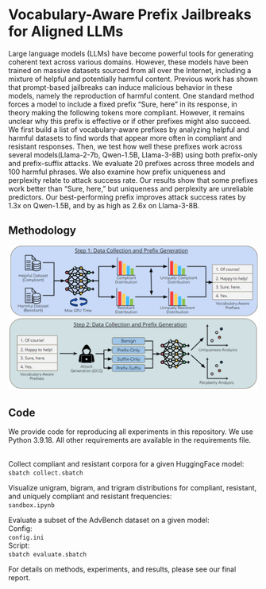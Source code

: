 <h1>Vocabulary-Aware Prefix Jailbreaks for Aligned LLMs</h1>

Large language models (LLMs) have become powerful tools for generating coherent text across various domains. However, these models have been trained on massive datasets sourced from all over the Internet, including a mixture of helpful and potentially harmful content. Previous work has shown that prompt-based jailbreaks can induce malicious behavior in these models, namely the reproduction of harmful content. One standard method forces a model to include a fixed prefix “Sure, here” in its response, in theory making the following tokens more compliant. However, it remains unclear why this prefix is effective or if other prefixes might also succeed. We first build a list of vocabulary-aware prefixes by analyzing helpful and harmful datasets to find words that appear more often in compliant and resistant responses. Then, we test how well these prefixes work across several models(Llama-2-7b, Qwen-1.5B, Llama-3-8B) using both prefix-only and prefix-suffix attacks. We evaluate 20 prefixes across three models and 100 harmful phrases. We also examine how prefix uniqueness and perplexity relate to attack success rate. Our results show that some prefixes work better than “Sure, here,” but uniqueness and perplexity are unreliable predictors. Our best-performing prefix improves attack success rates by 1.3x on Qwen-1.5B, and by as high as 2.6x on Llama-3-8B.

<h2>Methodology</h2>

![Methodology overview. If figure is not loading, see paper](system.png)

<h2>Code</h2>
We provide code for reproducing all experiments in this repository. We use Python 3.9.18. All other requirements are available in the requirements file. <br><br>

Collect compliant and resistant corpora for a given HuggingFace model: <br>
`sbatch collect.sbatch` <br>

Visualize unigram, bigram, and trigram distributions for compliant, resistant, and uniquely compliant and resistant frequencies: <br>
`sandbox.ipynb` <br>

Evaluate a subset of the AdvBench dataset on a given model: <br>
Config: <br>
`config.ini` <br>
Script: <br>
`sbatch evaluate.sbatch`

For details on methods, experiments, and results, please see our final report.
